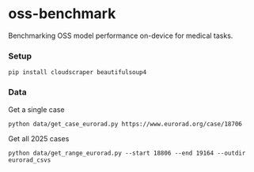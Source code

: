 # oss-benchmark
Benchmarking OSS model performance on-device for medical tasks.

### Setup
```
pip install cloudscraper beautifulsoup4
```

### Data
Get a single case
```
python data/get_case_eurorad.py https://www.eurorad.org/case/18706
```

Get all 2025 cases
```
python data/get_range_eurorad.py --start 18806 --end 19164 --outdir eurorad_csvs
```